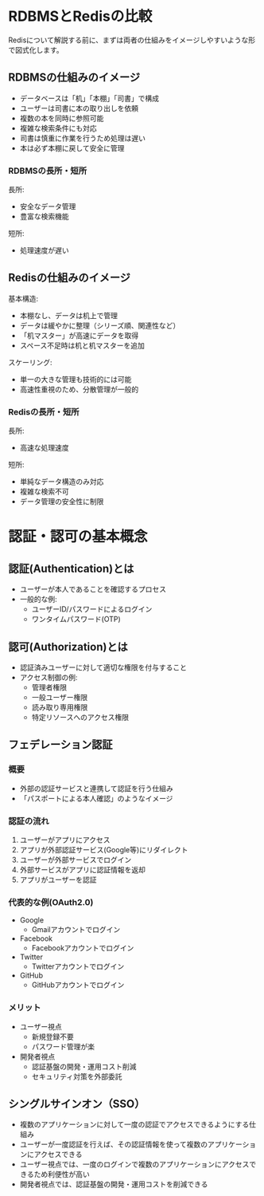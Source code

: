 # RDBMSとRedisの比較

Redisについて解説する前に、まずは両者の仕組みをイメージしやすいような形で図式化します。

## RDBMSの仕組みのイメージ

- データベースは「机」「本棚」「司書」で構成
- ユーザーは司書に本の取り出しを依頼
- 複数の本を同時に参照可能
- 複雑な検索条件にも対応
- 司書は慎重に作業を行うため処理は遅い
- 本は必ず本棚に戻して安全に管理

### RDBMSの長所・短所

長所:
- 安全なデータ管理
- 豊富な検索機能

短所:
- 処理速度が遅い

## Redisの仕組みのイメージ

基本構造:
- 本棚なし、データは机上で管理
- データは緩やかに整理（シリーズ順、関連性など）
- 「机マスター」が高速にデータを取得
- スペース不足時は机と机マスターを追加

スケーリング:
- 単一の大きな管理も技術的には可能
- 高速性重視のため、分散管理が一般的

### Redisの長所・短所

長所:
- 高速な処理速度

短所:
- 単純なデータ構造のみ対応
- 複雑な検索不可
- データ管理の安全性に制限


# 認証・認可の基本概念

## 認証(Authentication)とは
- ユーザーが本人であることを確認するプロセス
- 一般的な例:
  - ユーザーID/パスワードによるログイン
  - ワンタイムパスワード(OTP)

## 認可(Authorization)とは
- 認証済みユーザーに対して適切な権限を付与すること
- アクセス制御の例:
  - 管理者権限
  - 一般ユーザー権限
  - 読み取り専用権限
  - 特定リソースへのアクセス権限

## フェデレーション認証

### 概要
- 外部の認証サービスと連携して認証を行う仕組み
- 「パスポートによる本人確認」のようなイメージ

### 認証の流れ
1. ユーザーがアプリにアクセス
2. アプリが外部認証サービス(Google等)にリダイレクト
3. ユーザーが外部サービスでログイン
4. 外部サービスがアプリに認証情報を返却
5. アプリがユーザーを認証

### 代表的な例(OAuth2.0)
- Google
  - Gmailアカウントでログイン
- Facebook
  - Facebookアカウントでログイン  
- Twitter
  - Twitterアカウントでログイン
- GitHub
  - GitHubアカウントでログイン

### メリット
- ユーザー視点
  - 新規登録不要
  - パスワード管理が楽
- 開発者視点  
  - 認証基盤の開発・運用コスト削減
  - セキュリティ対策を外部委託


## シングルサインオン（SSO）
- 複数のアプリケーションに対して一度の認証でアクセスできるようにする仕組み
- ユーザーが一度認証を行えば、その認証情報を使って複数のアプリケーションにアクセスできる
- ユーザー視点では、一度のログインで複数のアプリケーションにアクセスできるため利便性が高い
- 開発者視点では、認証基盤の開発・運用コストを削減できる

